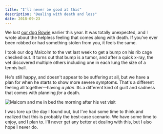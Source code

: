 ```yaml
---
title: "I’ll never be good at this"
description: "Dealing with death and loss"
date: 2018-09-23
---
```

We lost [our dog Bowie](../bowie-mcg) earlier this year. It was totally unexpected, and I wrote about the helpless feeling that comes along with death. If you've ever been robbed or had something stolen from you, it feels the same.

I took our dog Malcolm to the vet last week to get a bump on his rib cage checked out. It turns out that bump is a tumor, and after a quick x-ray, the vet discovered multiple others including one in each lung the size of a tennis ball.

He's still happy, and doesn't appear to be suffering at all, but we have a plan for when he starts to show more severe symptoms. That's a different feeling all together—having _a plan_. Its a different kind of guilt and sadness that comes with planning _for_ a death.

![Malcom and me in bed the morning after his vet visit](../../img/posts/malcolm.jpg)

I was tore up the day I found out, but I've had some time to think and realized that this is probably the best-case scenario. We have some time to enjoy, and I plan to. I'll never get any better at dealing with this, but I also hope I never do.


